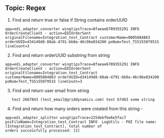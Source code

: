 ## Topic: Regex

1. Find and return true or false if String contains orderUUID
```   
app=edi_adapter_converter wingtipsTrace=8faeae6709355291 INFO  
OrderCreateClient - action=EDIOrderSent originalFilename=Integration_test_Contract customerName=0005084863 
orderUUID=d34149d8-88ab-4791-bb0a-46c96e034200 poNum=Test_TS5155079515 lineCount=3
```
2. Find and return orderUUID substring from string
```   
app=edi_adapter_converter wingtipsTrace=8faeae6709355291 INFO  
OrderCreateClient - action=EDIOrderSent originalFilename=Integration_test_Contract 
customerName=0005084863 orderUUID=d34149d8-88ab-4791-bb0a-46c96e034200 poNum=Test_TS5155079515 lineCount=3
```
3. Find and return user email from string
```
   test 2667843 (test_email@griddynamics.com) test 67483 some string
```
4. Find and return how many orders were created from this string -
```   
app=edi_adapter_splitter wingtipsTrace=225debfbe6e5fac7 
poiFileName=Integration_test_Contract INFO  LogUtils - POI file name: 
[Integration_test_Contract], total number of 
orders successfully processed: [2]
```